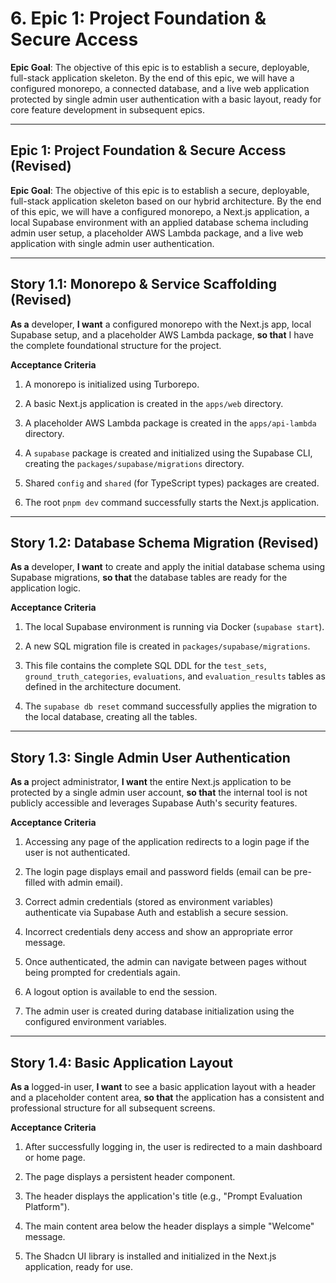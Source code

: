 # 6. Epic 1: Project Foundation & Secure Access

**Epic Goal**: The objective of this epic is to establish a secure, deployable, full-stack application skeleton. By the end of this epic, we will have a configured monorepo, a connected database, and a live web application protected by single admin user authentication with a basic layout, ready for core feature development in subsequent epics.

---

##  Epic 1: Project Foundation & Secure Access (Revised)

**Epic Goal**: The objective of this epic is to establish a secure, deployable, full-stack application skeleton based on our hybrid architecture. By the end of this epic, we will have a configured monorepo, a Next.js application, a local Supabase environment with an applied database schema including admin user setup, a placeholder AWS Lambda package, and a live web application with single admin user authentication.

---

## **Story 1.1: Monorepo & Service Scaffolding (Revised)**

**As a** developer, **I want** a configured monorepo with the Next.js app, local Supabase setup, and a placeholder AWS Lambda package, **so that** I have the complete foundational structure for the project.

**Acceptance Criteria**

1. A monorepo is initialized using Turborepo.
    
2. A basic Next.js application is created in the `apps/web` directory.
    
3. A placeholder AWS Lambda package is created in the `apps/api-lambda` directory.
    
4. A `supabase` package is created and initialized using the Supabase CLI, creating the `packages/supabase/migrations` directory.
    
5. Shared `config` and `shared` (for TypeScript types) packages are created.
    
6. The root `pnpm dev` command successfully starts the Next.js application.
    

---

## **Story 1.2: Database Schema Migration (Revised)**

**As a** developer, **I want** to create and apply the initial database schema using Supabase migrations, **so that** the database tables are ready for the application logic.

**Acceptance Criteria**

1. The local Supabase environment is running via Docker (`supabase start`).
    
2. A new SQL migration file is created in `packages/supabase/migrations`.
    
3. This file contains the complete SQL DDL for the `test_sets`, `ground_truth_categories`, `evaluations`, and `evaluation_results` tables as defined in the architecture document.
    
4. The `supabase db reset` command successfully applies the migration to the local database, creating all the tables.
    

---

## Story 1.3: Single Admin User Authentication

**As a** project administrator, **I want** the entire Next.js application to be protected by a single admin user account, **so that** the internal tool is not publicly accessible and leverages Supabase Auth's security features.

**Acceptance Criteria**

1. Accessing any page of the application redirects to a login page if the user is not authenticated.
    
2. The login page displays email and password fields (email can be pre-filled with admin email).
    
3. Correct admin credentials (stored as environment variables) authenticate via Supabase Auth and establish a secure session.
    
4. Incorrect credentials deny access and show an appropriate error message.
    
5. Once authenticated, the admin can navigate between pages without being prompted for credentials again.
    
6. A logout option is available to end the session.
    
7. The admin user is created during database initialization using the configured environment variables.
    

---

## Story 1.4: Basic Application Layout

**As a** logged-in user, **I want** to see a basic application layout with a header and a placeholder content area, **so that** the application has a consistent and professional structure for all subsequent screens.

**Acceptance Criteria**

1. After successfully logging in, the user is redirected to a main dashboard or home page.
    
2. The page displays a persistent header component.
    
3. The header displays the application's title (e.g., "Prompt Evaluation Platform").
    
4. The main content area below the header displays a simple "Welcome" message.
    
5. The Shadcn UI library is installed and initialized in the Next.js application, ready for use.